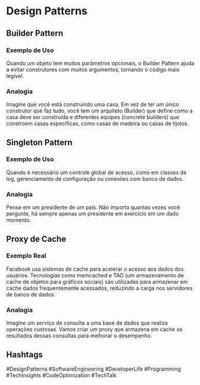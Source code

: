 # Design Patterns

## Builder Pattern

### Exemplo de Uso
Quando um objeto tem muitos parâmetros opcionais, o Builder Pattern ajuda a evitar construtores com muitos argumentos, tornando o código mais legível.

### Analogia
Imagine que você está construindo uma casa. Em vez de ter um único construtor que faz tudo, você tem um arquiteto (Builder) que define como a casa deve ser construída e diferentes equipes (concrete builders) que constroem casas específicas, como casas de madeira ou casas de tijolos.

## Singleton Pattern

### Exemplo de Uso
Quando é necessário um controle global de acesso, como em classes de log, gerenciamento de configuração ou conexões com banco de dados.

### Analogia
Pense em um presidente de um país. Não importa quantas vezes você pergunte, há sempre apenas um presidente em exercício em um dado momento.

## Proxy de Cache

### Exemplo Real
Facebook usa sistemas de cache para acelerar o acesso aos dados dos usuários. Tecnologias como memcached e TAO (um armazenamento de cache de objetos para gráficos sociais) são utilizadas para armazenar em cache dados frequentemente acessados, reduzindo a carga nos servidores de banco de dados.

### Analogia
Imagine um serviço de consulta a uma base de dados que realiza operações custosas. Vamos criar um proxy que armazena em cache os resultados dessas consultas para melhorar o desempenho.

## Hashtags

#DesignPatterns #SoftwareEngineering #DeveloperLife #Programming #TechInsights #CodeOptimization #TechTalk
